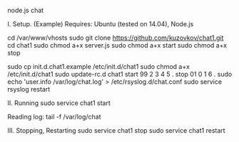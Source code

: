 node.js chat

I. Setup. (Example)
Requires: Ubuntu (tested on 14.04), Node.js

cd /var/www/vhosts
sudo git clone https://github.com/kuzovkov/chat1.git
cd chat1
sudo chmod a+x server.js
sudo chmod a+x start
sudo chmod a+x stop

sudo cp init.d.chat1.example /etc/init.d/chat1
sudo chmod a+x /etc/init.d/chat1
sudo update-rc.d chat1 start 99 2 3 4 5 . stop 01 0 1 6 .
sudo echo 'user.info       /var/log/chat.log' > /etc/rsyslog.d/chat.conf
sudo service rsyslog restart


II. Running
sudo service chat1 start

Reading log: tail -f /var/log/chat

III. Stopping, Restarting
sudo service chat1 stop
sudo service chat1 restart



